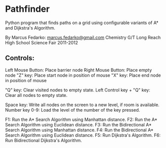 Pathfinder
==========

Python program that finds paths on a grid using configurable variants of A* and Dijkstra's Algorithm.

By Marcus Fedarko: marcus.fedarko@gmail.com
Chemistry G/T
Long Reach High School
Science Fair 2011-2012

Controls:
---------

Left Mouse Button: Place barrier node
Right Mouse Button: Place empty node
"Z" key: Place start node in position of mouse
"X" key: Place end node in position of mouse

"Q" key: Clear visited nodes to empty state.
Left Control key + "Q" key: Clear all nodes to empty state.

Space key: Write all nodes on the screen to a new level, if room is available.
Number key 0-9: Load the level of the number of the key pressed.

F1: Run the A* Search Algorithm using Manhattan distance.
F2: Run the A* Search Algorithm using Euclidean distance.
F3: Run the Bidirectional A* Search Algorithm using Manhattan distance.
F4: Run the Bidirectional A* Search Algorithm using Euclidean distance.
F5: Run Dijkstra's Algorithm.
F6: Run Bidirectional Dijkstra's Algorithm.